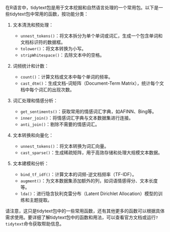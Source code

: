 在R语言中，tidytext包是用于文本挖掘和自然语言处理的一个常用包。以下是一些tidytext包中常用的函数，按功能分类：

1. 文本清洗和预处理：
   - `unnest_tokens()`：将文本拆分为单个单词或词汇，生成一个包含单词和文档标识符的数据框。
   - `tolower()`：将文本转换为小写。
   - `stripWhitespace()`：去除文本中的空格。

2. 词频统计和计数：
   - `count()`：计算文档或文本中每个单词的频率。
   - `cast_dtm()`：生成文档-词矩阵（Document-Term Matrix），统计每个文档中每个词汇的出现次数。

3. 词汇处理和情感分析：
   - `get_sentiments()`：获取常用的情感词汇字典，如AFINN、Bing等。
   - `inner_join()`：将情感词汇字典与文本数据集进行连接。
   - `anti_join()`：剔除不需要的情感词汇。

4. 文本转换和向量化：
   - `unnest_tokens()`：将文本转换为词汇向量。
   - `cast_sparse()`：生成稀疏矩阵，用于高效存储和处理大规模文本数据。

5. 文本建模和分析：
   - `bind_tf_idf()`：计算文本的词频-逆文档频率（TF-IDF）。
   - `augment()`：为文本数据集添加额外的列，如词语情感得分、文本长度等。
   - `lda()`：进行隐含狄利克雷分布（Latent Dirichlet Allocation）模型的训练和主题提取。

请注意，这只是tidytext包中的一些常用函数，还有其他更多的函数可以根据具体需求使用。要详细了解tidytext包中的函数和用法，可以查看官方文档或运行`?tidytext`命令获取帮助信息。